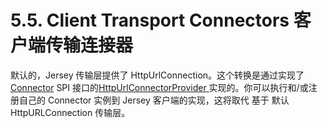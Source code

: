 5.5. Client Transport Connectors 客户端传输连接器
========================

默认的，Jersey 传输层提供了 HttpUrlConnection。这个转换是通过实现了 [Connector](https://jersey.java.net/apidocs/2.14/jersey/org/glassfish/jersey/client/spi/Connector.html) SPI 接口的[HttpUrlConnectorProvider ](https://jersey.java.net/apidocs/2.14/jersey/org/glassfish/jersey/client/HttpUrlConnector.html)实现的。你可以执行和/或注册自己的 Connector 实例到 Jersey 客户端的实现，这将取代 基于 默认HttpURLConnection 传输层。